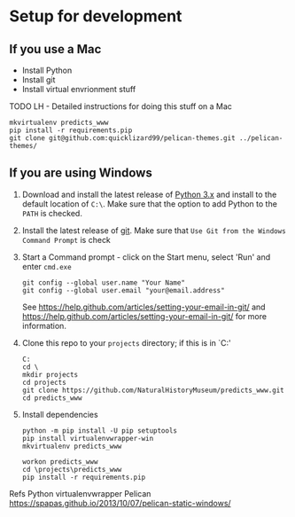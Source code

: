# Setup for development

## If you use a Mac

* Install Python
* Install git
* Install virtual envrionment stuff

TODO LH - Detailed instructions for doing this stuff on a Mac

```
mkvirtualenv predicts_www
pip install -r requirements.pip
git clone git@github.com:quicklizard99/pelican-themes.git ../pelican-themes/
```

## If you are using Windows

1. Download and install the latest release of [Python 3.x](https://www.python.org)
and install to the default location of `C:\`. Make sure that the option to
add Python to the `PATH` is checked.

2. Install the latest release of [git](https://git-scm.com/).
Make sure that `Use Git from the Windows Command Prompt` is check

3. Start a Command prompt - click on the Start menu, select 'Run' and enter
`cmd.exe`

    ```
    git config --global user.name "Your Name"
    git config --global user.email "your@email.address"
    ```

    See https://help.github.com/articles/setting-your-email-in-git/ and
    https://help.github.com/articles/setting-your-email-in-git/ for more
    information.

4. Clone this repo to your `projects` directory; if this is in `C:\'

    ```
    C:
    cd \
    mkdir projects
    cd projects
    git clone https://github.com/NaturalHistoryMuseum/predicts_www.git
    cd predicts_www
    ```

5. Install dependencies

    ```
    python -m pip install -U pip setuptools
    pip install virtualenvwrapper-win
    mkvirtualenv predicts_www
    ```

    ```
    workon predicts_www
    cd \projects\predicts_www
    pip install -r requirements.pip
    ```


Refs
Python
virtualenvwrapper
Pelican
https://spapas.github.io/2013/10/07/pelican-static-windows/
